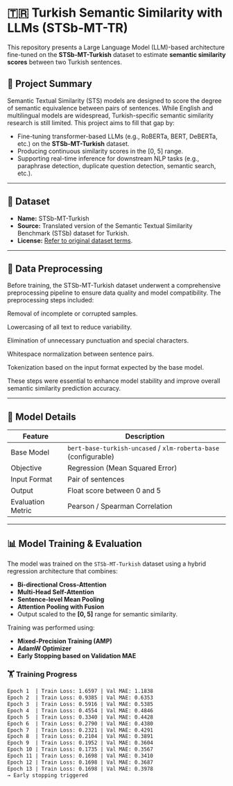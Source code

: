 # 🇹🇷 Turkish Semantic Similarity with LLMs (STSb-MT-TR)

This repository presents a Large Language Model (LLM)-based architecture fine-tuned on the **STSb-MT-Turkish** dataset to estimate **semantic similarity scores** between two Turkish sentences.

## 🚀 Project Summary

Semantic Textual Similarity (STS) models are designed to score the degree of semantic equivalence between pairs of sentences. While English and multilingual models are widespread, Turkish-specific semantic similarity research is still limited. This project aims to fill that gap by:

- Fine-tuning transformer-based LLMs (e.g., RoBERTa, BERT, DeBERTa, etc.) on the **STSb-MT-Turkish** dataset.
- Producing continuous similarity scores in the [0, 5] range.
- Supporting real-time inference for downstream NLP tasks (e.g., paraphrase detection, duplicate question detection, semantic search, etc.).

---

## 📂 Dataset

- **Name:** STSb-MT-Turkish  
- **Source:** Translated version of the Semantic Textual Similarity Benchmark (STSb) dataset for Turkish.  
- **License:** [Refer to original dataset terms](https://huggingface.co/datasets/emrecan/stsb-mt-turkish).

---

## 🧹 Data Preprocessing
Before training, the STSb-MT-Turkish dataset underwent a comprehensive preprocessing pipeline to ensure data quality and model compatibility. The preprocessing steps included:

Removal of incomplete or corrupted samples.

Lowercasing of all text to reduce variability.

Elimination of unnecessary punctuation and special characters.

Whitespace normalization between sentence pairs.

Tokenization based on the input format expected by the base model.

These steps were essential to enhance model stability and improve overall semantic similarity prediction accuracy.

---

## 🧠 Model Details

| Feature               | Description                                        |
|-----------------------|----------------------------------------------------|
| Base Model            | `bert-base-turkish-uncased` / `xlm-roberta-base` (configurable) |
| Objective             | Regression (Mean Squared Error)                   |
| Input Format          | Pair of sentences                                 |
| Output                | Float score between 0 and 5                        |
| Evaluation Metric     | Pearson / Spearman Correlation                     |

---


## 📊 Model Training & Evaluation

The model was trained on the `STSb-MT-Turkish` dataset using a hybrid regression architecture that combines:

- **Bi-directional Cross-Attention**
- **Multi-Head Self-Attention**
- **Sentence-level Mean Pooling**
- **Attention Pooling with Fusion**
- Output scaled to the **[0, 5]** range for semantic similarity.

Training was performed using:
- **Mixed-Precision Training (AMP)**
- **AdamW Optimizer**
- **Early Stopping based on Validation MAE**

### 🏋️ Training Progress

```txt
Epoch 1  | Train Loss: 1.6597 | Val MAE: 1.1838
Epoch 2  | Train Loss: 0.9385 | Val MAE: 0.6353
Epoch 3  | Train Loss: 0.5916 | Val MAE: 0.5385
Epoch 4  | Train Loss: 0.4554 | Val MAE: 0.4846
Epoch 5  | Train Loss: 0.3340 | Val MAE: 0.4428
Epoch 6  | Train Loss: 0.2790 | Val MAE: 0.4380
Epoch 7  | Train Loss: 0.2321 | Val MAE: 0.4291
Epoch 8  | Train Loss: 0.2104 | Val MAE: 0.3891
Epoch 9  | Train Loss: 0.1952 | Val MAE: 0.3604
Epoch 10 | Train Loss: 0.1735 | Val MAE: 0.3567
Epoch 11 | Train Loss: 0.1698 | Val MAE: 0.3410
Epoch 12 | Train Loss: 0.1698 | Val MAE: 0.3687
Epoch 13 | Train Loss: 0.1698 | Val MAE: 0.3978
→ Early stopping triggered
